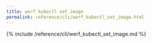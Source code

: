 ```yaml
---
title: werf kubectl set image
permalink: reference/cli/werf_kubectl_set_image.html
---
```


{% include /reference/cli/werf_kubectl_set_image.md %}
